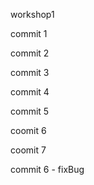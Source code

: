 workshop1

commit 1

commit 2

commit 3

commit 4

commit 5

coomit 6



coomit 7

commit 6 - fixBug